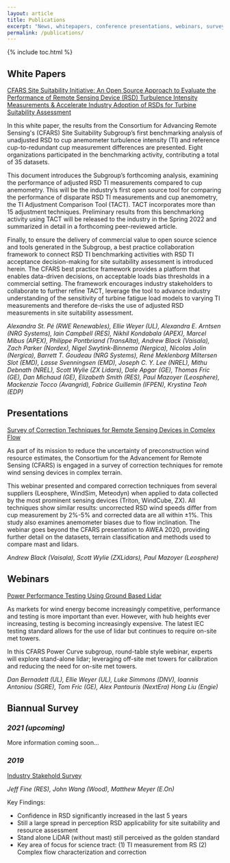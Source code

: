 ```yaml
---
layout: article
title: Publications
excerpt: "News, whitepapers, conference presentations, webinars, surveys, and more"
permalink: /publications/
---
```


{% include toc.html %}

## White Papers
[CFARS Site Suitability Initiative: An Open Source Approach to Evaluate the Performance of Remote Sensing Device (RSD) Turbulence Intensity Measurements & Accelerate Industry Adoption of RSDs for Turbine Suitability Assessment](https://zenodo.org/record/5529750#.YVGxoLgzbb0)

In this white paper, the results from the Consortium for Advancing Remote Sensing's (CFARS) Site Suitability Subgroup’s first benchmarking analysis of unadjusted RSD to cup anemometer turbulence intensity (TI) and reference cup-to-redundant cup measurement differences are presented. Eight organizations participated in the benchmarking activity, contributing a total of 35 datasets.

This document introduces the Subgroup’s forthcoming analysis, examining the performance of adjusted RSD TI measurements compared to cup anemometry.  This will be the industry’s first open source tool for comparing the performance of disparate RSD TI measurements and cup anemometry, the TI Adjustment Comparison Tool (TACT). TACT incorporates more than 15 adjustment techniques. Preliminary results from this benchmarking activity using TACT will be released to the industry in the Spring 2022 and summarized in detail in a forthcoming peer-reviewed article.

Finally, to ensure the delivery of commercial value to open source science and tools generated in the Subgroup, a best practice collaboration framework to connect RSD TI benchmarking activities with RSD TI acceptance decision-making for site suitability assessment is introduced herein. The CFARS best practice framework provides a platform that enables data-driven decisions, on acceptable loads bias thresholds in a commercial setting. The framework encourages industry stakeholders to collaborate to further refine TACT, leverage the tool to advance industry understanding of the sensitivity of turbine fatigue load models to varying TI measurements and therefore de-risks the use of adjusted RSD measurements in site suitability assessment.

_Alexandra St. Pé (RWE Renewables), Ellie Weyer (UL), Alexandra E. Arntsen (NRG Systems), Iain Campbell (RES), Nikhil Kondabala (APEX), Marcel Mibus (APEX), Philippe Pontbriand (TransAlta), Andrew Black (Vaisala), Zach Parker (Nordex), Nigel Swytink-Binnema (Nergica), Nicolas Jolin (Nergica), Barrett T. Goudeau (NRG Systems), René Meklenborg Miltersen Slot (EMD), Lasse Svenningsen (EMD),  Joseph C. Y. Lee (NREL), Mithu Debnath (NREL), Scott Wylie (ZX Lidars), Dale Apgar (GE), Thomas Fric (GE), Dan Michaud (GE), Elizabeth Smith (RES), Paul Mazoyer (Leosphere), Mackenzie Tocco (Avangrid), Fabrice Guillemin (IFPEN), Krystina Teoh (EDP)_


## Presentations
[Survey of Correction Techniques for Remote Sensing Devices in Complex Flow](https://zenodo.org/record/4302363#.YVGvDrgzbb0)

As part of its mission to reduce the uncertainty of preconstruction wind resource estimates, the Consortium for the Advancement for Remote Sensing (CFARS) is engaged in a survey of correction techniques for remote wind sensing devices in complex terrain.

This webinar presented and compared correction techniques from several suppliers (Leosphere, WindSim, Meteodyn) when applied to data collected by the most prominent sensing devices (Triton, WindCube, ZX). All techniques show similar results: uncorrected RSD wind speeds differ from cup measurement by 2%-5% and corrected data are all within ±1%. This study also examines anemometer biases due to flow inclination. The webinar goes beyond the CFARS presentation to AWEA 2020, providing further detail on the datasets, terrain classification and methods used to compare mast and lidars.

_Andrew Black (Vaisala), Scott Wylie (ZXLidars), Paul Mazoyer (Leosphere)_

## Webinars
[Power Performance Testing Using Ground Based Lidar](https://www.youtube.com/watch?v=E0lb8Sgkcaw)

As markets for wind energy become increasingly competitive, performance and testing is more important than ever.  However, with hub heights ever increasing, testing is becoming increasingly expensive.  The latest IEC testing standard allows for the use of lidar but continues to require on-site met towers. 

In this CFARS Power Curve subgroup, round-table style webinar, experts will explore stand-alone lidar; leveraging off-site met towers for calibration and reducing the need for on-site met towers.

_Dan Bernadett (UL), Ellie Weyer (UL), Luke Simmons (DNV), Ioannis Antoniou (SGRE), Tom Fric (GE), Alex Pantouris (NextEra)
Hong Liu (Engie)_

## Biannual Survey

### *2021 (upcoming)*

More information coming soon...

### *2019* 
[Industry Stakehold Survey](C:\GitHub\cfars.github.io\proceedings\meeting-5\cfars_survey.pptx)

_Jeff Fine (RES), John Wang (Wood), Matthew Meyer (E.On)_

Key Findings:
- Confidence in RSD significantly increased in the last 5 years
- Still a large spread in perception RSD applicability for site suitability and resource assessment
- Stand alone LiDAR (without mast) still perceived as the golden standard
- Key area of focus for science tract: (1) TI measurement from RS (2) Complex flow characterization and correction



